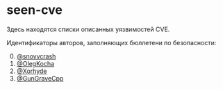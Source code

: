 seen-cve
==========

Здесь находятся списки описанных уязвимостей CVE.

Идентификаторы авторов, заполняющих бюллетени по безопасности:

0. [@snovvcrash](https://github.com/snovvcrash "snovvcrash (Sam Freeside)")
1. [@OlegKocha](https://github.com/OlegKocha "OlegKocha")
2. [@Xorhyde](https://github.com/Xorhyde "Xorhyde")
3. [@GunGraveCpp](https://github.com/GunGraveCpp "GunGraveCpp")

